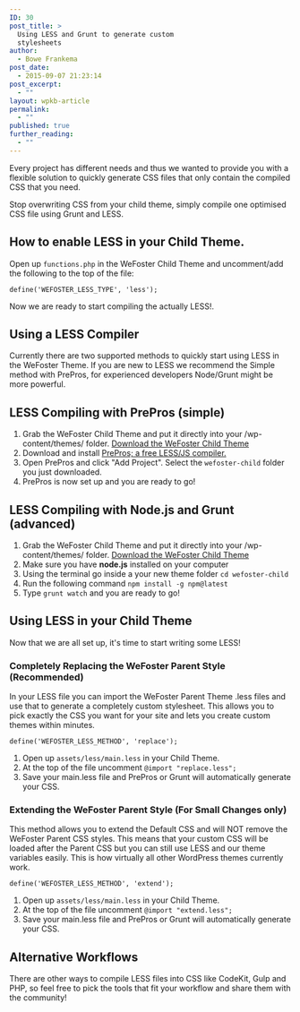 ```yaml
---
ID: 30
post_title: >
  Using LESS and Grunt to generate custom
  stylesheets
author:
  - Bowe Frankema
post_date:
  - 2015-09-07 21:23:14
post_excerpt:
  - ""
layout: wpkb-article
permalink:
  - ""
published: true
further_reading:
  - ""
---
```

Every project has different needs and thus we wanted to provide you with a flexible solution to quickly generate CSS files that only contain the compiled CSS that you need.

Stop overwriting CSS from your child theme, simply compile one optimised CSS file using Grunt and LESS.

## How to enable LESS in your Child Theme.

Open up `functions.php` in the WeFoster Child Theme and uncomment/add the following to the top of the file:

`define('WEFOSTER_LESS_TYPE', 'less');`

Now we are ready to start compiling the actually LESS!.

## Using a LESS Compiler

Currently there are two supported methods to quickly start using LESS in the WeFoster Theme. If you are new to LESS we recommend the Simple method with PrePros, for experienced developers Node/Grunt might be more powerful.

## LESS Compiling with PrePros (simple)

1.  Grab the WeFoster Child Theme and put it directly into your /wp-content/themes/ folder. [Download the WeFoster Child Theme][1]
2.  Download and install [PrePros; a free LESS/JS compiler. ][2]
3.  Open PrePros and click "Add Project". Select the `wefoster-child` folder you just downloaded.
4.  PrePros is now set up and you are ready to go!

## LESS Compiling with Node.js and Grunt (advanced)

1.  Grab the WeFoster Child Theme and put it directly into your /wp-content/themes/ folder. [Download the WeFoster Child Theme][1]
2.  Make sure you have **node.js** installed on your computer
3.  Using the terminal go inside a your new theme folder `cd wefoster-child` 
4.  Run the following command `npm install -g npm@latest`
5.  Type `grunt watch` and you are ready to go!

## Using LESS in your Child Theme

Now that we are all set up, it's time to start writing some LESS!

### Completely Replacing the WeFoster Parent Style (Recommended)

In your LESS file you can import the WeFoster Parent Theme .less files and use that to generate a completely custom stylesheet. This allows you to pick exactly the CSS you want for your site and lets you create custom themes within minutes.

`define('WEFOSTER_LESS_METHOD', 'replace');`

1.  Open up `assets/less/main.less` in your Child Theme.
2.  At the top of the file uncomment `@import "replace.less";`
3.  Save your main.less file and PrePros or Grunt will automatically generate your CSS.

### Extending the WeFoster Parent Style (For Small Changes only)

This method allows you to extend the Default CSS and will NOT remove the WeFoster Parent CSS styles. This means that your custom CSS will be loaded after the Parent CSS but you can still use LESS and our theme variables easily. This is how virtually all other WordPress themes currently work.

`define('WEFOSTER_LESS_METHOD', 'extend');`

1.  Open up `assets/less/main.less` in your Child Theme.
2.  At the top of the file uncomment `@import "extend.less";`
3.  Save your main.less file and PrePros or Grunt will automatically generate your CSS.

## Alternative Workflows

There are other ways to compile LESS files into CSS like CodeKit, Gulp and PHP, so feel free to pick the tools that fit your workflow and share them with the community!

 [1]: https://github.com/WeFoster/wefoster-child/archive/master.zip
 [2]: https://prepros.io/